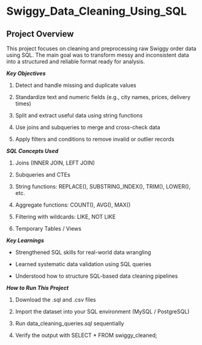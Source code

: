 # Swiggy_Data_Cleaning_Using_SQL

## Project Overview
This project focuses on cleaning and preprocessing raw Swiggy order data using SQL.
The main goal was to transform messy and inconsistent data into a structured and reliable format ready for analysis.

***Key Objectives***

 1. Detect and handle missing and duplicate values

 2. Standardize text and numeric fields (e.g., city names, prices, delivery times)

 3. Split and extract useful data using string functions

 4. Use joins and subqueries to merge and cross-check data

 5. Apply filters and conditions to remove invalid or outlier records

***SQL Concepts Used***

  1. Joins (INNER JOIN, LEFT JOIN)
  
  2. Subqueries and CTEs
  
  3. String functions: REPLACE(), SUBSTRING_INDEX(), TRIM(), LOWER(), etc.
  
  4. Aggregate functions: COUNT(), AVG(), MAX()
  
  5. Filtering with wildcards: LIKE, NOT LIKE
  
  6. Temporary Tables / Views


***Key Learnings***

 - Strengthened SQL skills for real-world data wrangling

- Learned systematic data validation using SQL queries

- Understood how to structure SQL-based data cleaning pipelines

***How to Run This Project***

  1. Download the .sql and .csv files

  2. Import the dataset into your SQL environment (MySQL / PostgreSQL)

  3. Run data_cleaning_queries.sql sequentially

  4. Verify the output with SELECT * FROM swiggy_cleaned;

